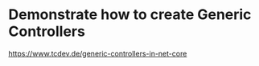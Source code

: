 # Demonstrate how to create Generic Controllers
https://www.tcdev.de/generic-controllers-in-net-core
